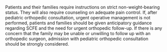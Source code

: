 Patients and their families require instructions on strict non-weight-bearing status. They will also require counseling on adequate pain control. If, after pediatric orthopedic consultation, urgent operative management is not performed, patients and families should be given anticipatory guidance regarding SCFE and the need for urgent orthopedic follow-up. If there is any concern that the family may be unable or unwilling to follow up with an orthopedic surgeon, admission with pediatric orthopedic consultation should be strongly considered.